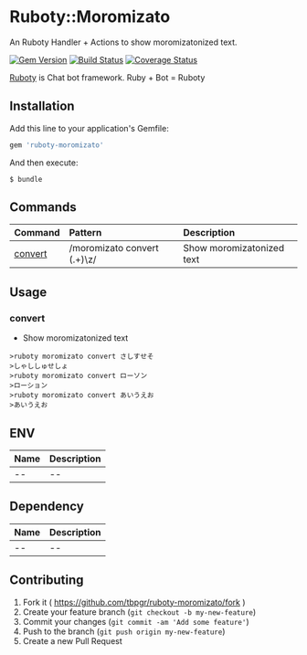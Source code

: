 # Ruboty::Moromizato

An Ruboty Handler + Actions to show moromizatonized text.

[![Gem Version](https://badge.fury.io/rb/ruboty-moromizato.svg)](http://badge.fury.io/rb/ruboty-moromizato)
[![Build Status](https://travis-ci.org/tbpgr/ruboty-moromizato.png?branch=master)](https://travis-ci.org/tbpgr/ruboty-moromizato)
[![Coverage Status](https://coveralls.io/repos/tbpgr/ruboty-moromizato/badge.png)](https://coveralls.io/r/tbpgr/ruboty-moromizato)

[Ruboty](https://github.com/r7kamura/ruboty) is Chat bot framework. Ruby + Bot = Ruboty

## Installation

Add this line to your application's Gemfile:

```ruby
gem 'ruboty-moromizato'
```

And then execute:

    $ bundle

## Commands

|Command|Pattern|Description|
|:--|:--|:--|
|[convert](#convert)|/moromizato convert (.+)\z/|Show moromizatonized text|

## Usage
### convert
* Show moromizatonized text

~~~
>ruboty moromizato convert さしすせそ
>しゃししゅせしょ
>ruboty moromizato convert ローソン
>ローション
>ruboty moromizato convert あいうえお
>あいうえお
~~~

## ENV

|Name|Description|
|:--|:--|
|--|--|

## Dependency

|Name|Description|
|:--|:--|
|--|--|

## Contributing

1. Fork it ( https://github.com/tbpgr/ruboty-moromizato/fork )
2. Create your feature branch (`git checkout -b my-new-feature`)
3. Commit your changes (`git commit -am 'Add some feature'`)
4. Push to the branch (`git push origin my-new-feature`)
5. Create a new Pull Request
